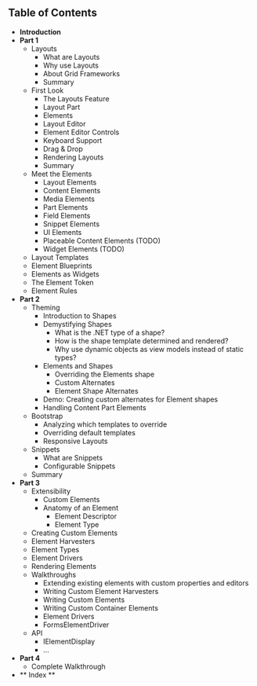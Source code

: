 ## Table of Contents ##

* **Introduction**
* **Part 1**
	* Layouts
		* What are Layouts
		* Why use Layouts
		* About Grid Frameworks
		* Summary
	* First Look
		* The Layouts Feature
		* Layout Part
		* Elements
		* Layout Editor
		* Element Editor Controls
		* Keyboard Support
		* Drag & Drop
		* Rendering Layouts
		* Summary
	* Meet the Elements
		* Layout Elements
		* Content Elements
		* Media Elements
		* Part Elements
		* Field Elements
		* Snippet Elements
		* UI Elements
		* Placeable Content Elements (TODO)
		* Widget Elements (TODO)
	* Layout Templates
    * Element Blueprints
	* Elements as Widgets
	* The Element Token
	* Element Rules
* **Part 2**
	* Theming
    	* Introduction to Shapes
    	* Demystifying Shapes
        	* What is the .NET type of a shape?
        	* How is the shape template determined and rendered?
        	* Why use dynamic objects as view models instead of static types?
    	* Elements and Shapes
        	* Overriding the Elements shape
        	* Custom Alternates
        	* Element Shape Alternates
    	* Demo: Creating custom alternates for Element shapes
    	* Handling Content Part Elements
	* Bootstrap
    	* Analyzing which templates to override
    	* Overriding default templates
    	* Responsive Layouts
	* Snippets
    	* What are Snippets
    	* Configurable Snippets
	* Summary
* **Part 3**
    * Extensibility
        * Custom Elements
        * Anatomy of an Element
            * Element Descriptor
            * Element Type
    * Creating Custom Elements
    * Element Harvesters
    * Element Types
    * Element Drivers
    * Rendering Elements
	* Walkthroughs
    	* Extending existing elements with custom properties and editors
    	* Writing Custom Element Harvesters
    	* Writing Custom Elements
    	* Writing Custom Container Elements
		* Element Drivers
		* FormsElementDriver
	* API
    	* IElementDisplay
    	* ...
* **Part 4**
    * Complete Walkthrough
* ** Index **